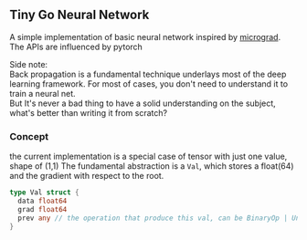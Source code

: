 ## Tiny Go Neural Network

A simple implementation of basic neural network inspired by [micrograd](https://github.com/karpathy/micrograd).  
The APIs are influenced by pytorch

Side note:  
Back propagation is a fundamental technique underlays most of the deep learning framework. For most of cases, you don't need to understand it to train a neural net.  
But It's never a bad thing to have a solid understanding on the subject, what's better than writing it from scratch?

### Concept
the current implementation is a special case of tensor with just one value, shape of (1,1)
The fundamental abstraction is a `Val`, which stores a float(64) and the gradient with respect to the root.  
```go
type Val struct {
  data float64
  grad float64
  prev any // the operation that produce this val, can be BinaryOp | UnaryOp | PowOp | ExpOp
}
```

